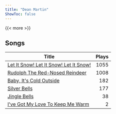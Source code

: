 ```yaml
---
title: "Dean Martin"
ShowToc: false
---
```


{{< more >}}

## Songs
Title | Plays 
----- | -----: 
[Let It Snow! Let It Snow! Let It Snow!](/songs/let-it-snow-let-it-snow-let-it-snow) | 1055
[Rudolph The Red-Nosed Reindeer](/songs/rudolph-the-red-nosed-reindeer) | 1008
[Baby, It's Cold Outside](/songs/baby-its-cold-outside) | 182
[Silver Bells](/songs/silver-bells) | 177
[Jingle Bells](/songs/jingle-bells) | 38
[I've Got My Love To Keep Me Warm](/songs/ive-got-my-love-to-keep-me-warm) | 2

